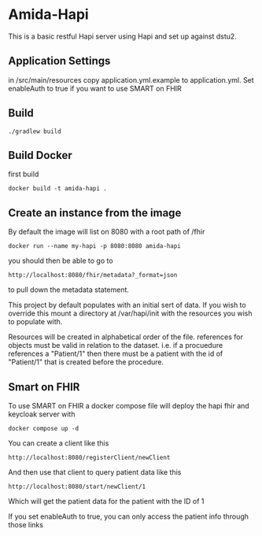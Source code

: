 # Amida-Hapi

This is a basic restful Hapi server using Hapi and set up against dstu2.

## Application Settings

in /src/main/resources copy application.yml.example to application.yml. Set enableAuth to true if you want to use SMART on FHIR

## Build

``./gradlew build``

## Build Docker

first build

``docker build -t amida-hapi .``

## Create an instance from the image

By default the image will list on 8080  with a root path of /fhir

``docker run --name my-hapi -p 8080:8080 amida-hapi``

you should then be able to go to

``http://localhost:8080/fhir/metadata?_format=json``

to pull down the metadata statement.

This project by default populates with an initial sert of data.  If you wish to override this mount a directory at /var/hapi/init with the resources you wish to populate with.

Resources will be created in alphabetical order of the file.  references for objects must be valid in relation to the dataset.  i.e. if a procuedure references a "Patient/1" then there must be a patient with the id of "Patient/1" that is created before the procedure.

## Smart on FHIR

To use SMART on FHIR a docker compose file will deploy the hapi fhir and keycloak server with

``docker compose up -d``

You can create a client like this

``http://localhost:8080/registerClient/newClient``

And then use that client to query patient data like this

``http://localhost:8080/start/newClient/1``

Which will get the patient data for the patient with the ID of 1

If you set enableAuth to true, you can only access the patient info through those links
